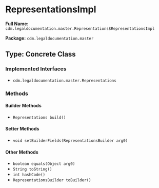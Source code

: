 # RepresentationsImpl

**Full Name:** `cdm.legaldocumentation.master.Representations$RepresentationsImpl`

**Package:** `cdm.legaldocumentation.master`

## Type: Concrete Class

### Implemented Interfaces

- `cdm.legaldocumentation.master.Representations`

### Methods

#### Builder Methods

- `Representations build()`

#### Setter Methods

- `void setBuilderFields(RepresentationsBuilder arg0)`

#### Other Methods

- `boolean equals(Object arg0)`
- `String toString()`
- `int hashCode()`
- `RepresentationsBuilder toBuilder()`


